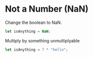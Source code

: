 # Not a Number (NaN)

Change the boolean to NaN.

```javascript
let isAnything = NaN;
```

Multiply by something unmultiplyable

```javascript
let isAnything = 7 * "hello";
```
